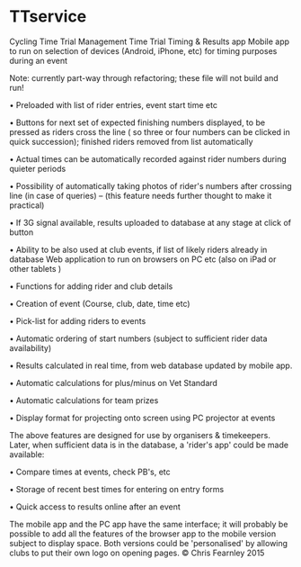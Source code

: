# TTservice
Cycling Time Trial Management
Time Trial Timing & Results app
Mobile app to run on selection of devices (Android, iPhone, etc) for timing purposes during an
event

Note: currently part-way through refactoring; these file will not build and run!

• Preloaded with list of rider entries, event start time etc

• Buttons for next set of expected finishing numbers displayed, to be pressed as riders cross
the line ( so three or four numbers can be clicked in quick succession); finished riders
removed from list automatically

• Actual times can be automatically recorded against rider numbers during quieter periods

• Possibility of automatically taking photos of rider's numbers after crossing line (in case of
queries) – (this feature needs further thought to make it practical)

• If 3G signal available, results uploaded to database at any stage at click of button

• Ability to be also used at club events, if list of likely riders already in database
Web application to run on browsers on PC etc (also on iPad or other tablets )

• Functions for adding rider and club details

• Creation of event (Course, club, date, time etc)

• Pick-list for adding riders to events

• Automatic ordering of start numbers (subject to sufficient rider data availability)

• Results calculated in real time, from web database updated by mobile app.

• Automatic calculations for plus/minus on Vet Standard

• Automatic calculations for team prizes

• Display format for projecting onto screen using PC projector at events

The above features are designed for use by organisers & timekeepers.
Later, when sufficient data is in the database, a 'rider's app' could be made available:

• Compare times at events, check PB's, etc

• Storage of recent best times for entering on entry forms

• Quick access to results online after an event

The mobile app and the PC app have the same interface; it will probably be possible to add all the
features of the browser app to the mobile version subject to display space.
Both versions could be 'personalised' by allowing clubs to put their own logo on opening pages.
© Chris Fearnley 2015
